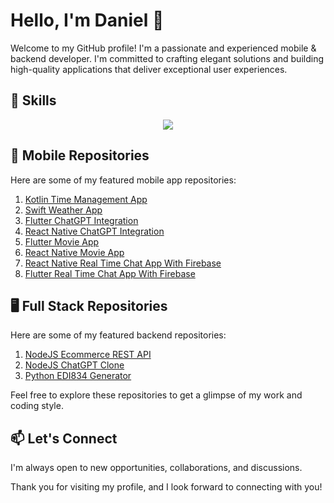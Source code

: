 # Hello, I'm Daniel 👋

Welcome to my GitHub profile! I'm a passionate and experienced mobile & backend developer. I'm committed to crafting elegant solutions and building high-quality applications that deliver exceptional user experiences.

## 🚀 Skills

<p align="center">
  <img src="https://skillicons.dev/icons?i=java,kotlin,swift,react,dart,flutter,python,django,php,laravel,nodejs,golang,ruby,figma&theme=light"/>
  <!-- Add more skill icons here -->
</p>


## 📱 Mobile Repositories

Here are some of my featured mobile app repositories:

1. [Kotlin Time Management App](https://github.com/danieljohnmeen/Kotlin-Time-Management-App)
2. [Swift Weather App](https://github.com/danieljohnmeen/Swift-Weather-App)
3. [Flutter ChatGPT Integration](https://github.com/danieljohnmeen/Flutter-ChatGPT)
4. [React Native ChatGPT Integration](https://github.com/danieljohnmeen/ChatGPT-React-Native)
5. [Flutter Movie App](https://github.com/danieljohnmeen/Flutter-Movie-App)
6. [React Native Movie App](https://github.com/danieljohnmeen/RN-Movie-App)
7. [React Native Real Time Chat App With Firebase](https://github.com/danieljohnmeen/ReactNative-Real-Time-Chat)
8. [Flutter Real Time Chat App With Firebase](https://github.com/danieljohnmeen/Flutter-Real-Time-Chat)
<!-- Add more mobile app repositories as needed -->

 ## 🖥️ Full Stack Repositories

Here are some of my featured backend repositories:

1. [NodeJS Ecommerce REST API](https://github.com/danieljohnmeen/Node.js-Ecommerce-Rest-API)
2. [NodeJS ChatGPT Clone](https://github.com/danieljohnmeen/ChatGPT-Clone-NodeJS)
3. [Python EDI834 Generator](https://github.com/danieljohnmeen/EDI834-Generator-Python)
<!-- Add more backend repositories as needed -->

Feel free to explore these repositories to get a glimpse of my work and coding style.

## 📫 Let's Connect

I'm always open to new opportunities, collaborations, and discussions.

Thank you for visiting my profile, and I look forward to connecting with you!

